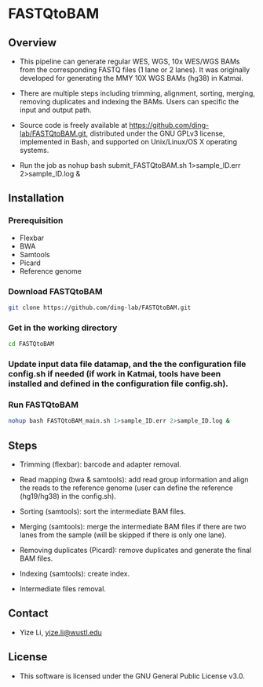 # FASTQtoBAM

## Overview

* This pipeline can generate regular WES, WGS, 10x WES/WGS BAMs from the corresponding FASTQ files (1 lane or 2 lanes). It was originally developed for generating the MMY 10X WGS BAMs (hg38) in Katmai. 

* There are multiple steps including trimming, alignment, sorting, merging, removing duplicates and indexing the BAMs. Users can specific the input and output path.

* Source code is freely available at https://github.com/ding-lab/FASTQtoBAM.git, distributed under the GNU GPLv3 license, implemented in Bash, and supported on Unix/Linux/OS X operating systems.

* Run the job as nohup bash submit_FASTQtoBAM.sh 1>sample_ID.err 2>sample_ID.log &

## Installation

### Prerequisition
* Flexbar
* BWA
* Samtools
* Picard
* Reference genome
### Download FASTQtoBAM
```sh
git clone https://github.com/ding-lab/FASTQtoBAM.git
```
### Get in the working directory
```sh
cd FASTQtoBAM
```

### Update input data file datamap, and the the configuration file config.sh if needed (if work in Katmai, tools have been installed and defined in the configuration file config.sh).

### Run FASTQtoBAM
```sh
nohup bash FASTQtoBAM_main.sh 1>sample_ID.err 2>sample_ID.log &
```

## Steps

* Trimming (flexbar): barcode and adapter removal.

* Read mapping (bwa & samtools): add read group information and align the reads to the reference genome (user can define the reference (hg19/hg38) in the config.sh).

* Sorting (samtools): sort the intermediate BAM files.

* Merging (samtools): merge the intermediate BAM files if there are two lanes from the sample (will be skipped if there is only one lane).

* Removing duplicates (Picard): remove duplicates and generate the final BAM files.

* Indexing (samtools): create index.

* Intermediate files removal.

## Contact
* Yize Li, yize.li@wustl.edu

## License
* This software is licensed under the GNU General Public License v3.0.
